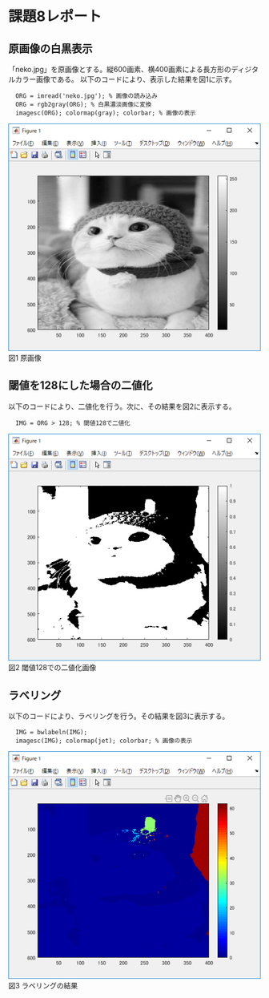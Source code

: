 # 課題8レポート
## 原画像の白黒表示
「neko.jpg」を原画像とする。縦600画素、横400画素による長方形のディジタルカラー画像である。 以下のコードにより、表示した結果を図1に示す。

```
  ORG = imread('neko.jpg'); % 画像の読み込み 
  ORG = rgb2gray(ORG); % 白黒濃淡画像に変換  
  imagesc(ORG); colormap(gray); colorbar; % 画像の表示 
```

![原画像](https://github.com/rokey1023/lecture_image_processing/blob/master/result/kadai8/k8_1.png)  
図1 原画像  

## 閾値を128にした場合の二値化
以下のコードにより、二値化を行う。次に、その結果を図2に表示する。

```
  IMG = ORG > 128; % 閾値128で二値化  
```

![閾値128の二値化](https://github.com/rokey1023/lecture_image_processing/blob/master/result/kadai8/k8_2.png)  
図2 閾値128での二値化画像 

## ラベリング
以下のコードにより、ラベリングを行う。その結果を図3に表示する。

```
  IMG = bwlabeln(IMG);  
  imagesc(IMG); colormap(jet); colorbar; % 画像の表示  
```

![ラベリングの結果](https://github.com/rokey1023/lecture_image_processing/blob/master/result/kadai8/k8_3.png)  
図3 ラベリングの結果 
